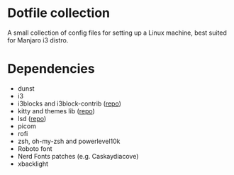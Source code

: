 # Dotfile collection

A small collection of config files for setting up a Linux machine, best suited for Manjaro i3 distro.

# Dependencies

* dunst
* i3
* i3blocks and i3block-contrib ([repo](https://github.com/vivien/i3blocks-contrib))
* kitty and themes lib ([repo](https://github.com/dexpota/kitty-themes))
* lsd ([repo](https://github.com/Peltoche/lsd))
* picom
* rofi
* zsh, oh-my-zsh and powerlevel10k
* Roboto font
* Nerd Fonts patches (e.g. Caskaydiacove)
* xbacklight

